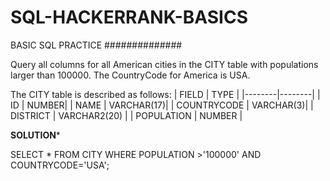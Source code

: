 # SQL-HACKERRANK-BASICS
BASIC SQL PRACTICE
##############

Query all columns for all American cities in the CITY table with populations larger than 100000. The CountryCode for America is USA.


The CITY table is described as follows:
| FIELD  |  TYPE  |
|--------|--------|
|  ID    |  NUMBER|
| NAME   | VARCHAR(17)|
| COUNTRYCODE | VARCHAR(3)|
| DISTRICT |  VARCHAR2(20) |
| POPULATION | NUMBER |

******SOLUTION*******


SELECT * FROM CITY WHERE POPULATION >'100000' AND COUNTRYCODE='USA';


